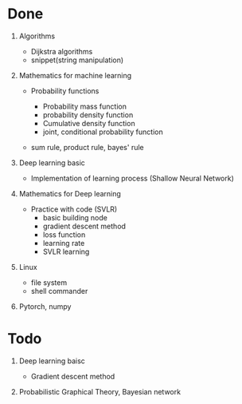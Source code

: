 # Done

1. Algorithms
    - Dijkstra algorithms
    - snippet(string manipulation)

2. Mathematics for machine learning
    - Probability functions
        - Probability mass function
        - probability density function
        - Cumulative density function
        - joint, conditional probability function

    - sum rule, product rule, bayes' rule

3. Deep learning basic
    - Implementation of learning process (Shallow Neural Network)

4. Mathematics for Deep learning
    - Practice with code (SVLR)
        - basic building node
        - gradient descent method
        - loss function
        - learning rate
        - SVLR learning

5. Linux
    - file system
    - shell commander

6. Pytorch, numpy


# Todo

1. Deep learning baisc
    - Gradient descent method

2. Probabilistic Graphical Theory, Bayesian network


